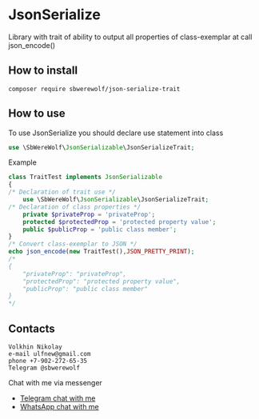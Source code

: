 # JsonSerialize

Library with trait of ability to output all properties
of class-exemplar at call json_encode()

## How to install
`composer require sbwerewolf/json-serialize-trait`

## How to use

To use JsonSerialize you should declare use statement into class

```php
use \SbWereWolf\JsonSerializable\JsonSerializeTrait;
```

Example

```php
class TraitTest implements JsonSerializable
{
/* Declaration of trait use */
    use \SbWereWolf\JsonSerializable\JsonSerializeTrait;
/* Declaration of class properties */
    private $privateProp = 'privateProp';
    protected $protectedProp = 'protected property value';
    public $publicProp = 'public class member';
}
/* Convert class-exemplar to JSON */
echo json_encode(new TraitTest(),JSON_PRETTY_PRINT);
/*
{
    "privateProp": "privateProp",
    "protectedProp": "protected property value",
    "publicProp": "public class member"
}
*/
```

## Contacts

```
Volkhin Nikolay
e-mail ulfnew@gmail.com
phone +7-902-272-65-35
Telegram @sbwerewolf
```

Chat with me via messenger

- [Telegram chat with me](https://t.me/SbWereWolf)
- [WhatsApp chat with me](https://wa.me/79022726535) 